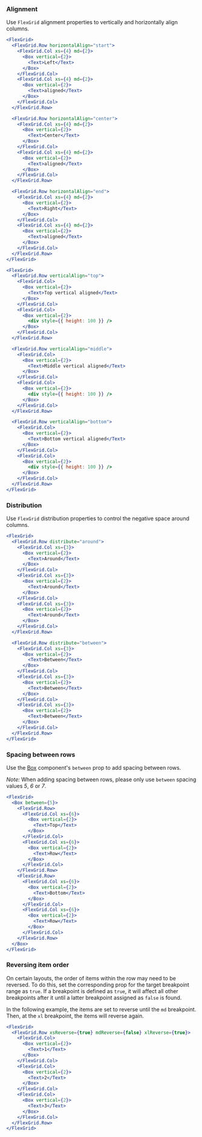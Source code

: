 ### Alignment

Use `FlexGrid` alignment properties to vertically and horizontally align columns.

```jsx { "props": { "className": "docs_full-width-playground docs_flex-grid-coloring" } }
<FlexGrid>
  <FlexGrid.Row horizontalAlign="start">
    <FlexGrid.Col xs={4} md={2}>
      <Box vertical={2}>
        <Text>Left</Text>
      </Box>
    </FlexGrid.Col>
    <FlexGrid.Col xs={4} md={2}>
      <Box vertical={2}>
        <Text>aligned</Text>
      </Box>
    </FlexGrid.Col>
  </FlexGrid.Row>

  <FlexGrid.Row horizontalAlign="center">
    <FlexGrid.Col xs={4} md={2}>
      <Box vertical={2}>
        <Text>Center</Text>
      </Box>
    </FlexGrid.Col>
    <FlexGrid.Col xs={4} md={2}>
      <Box vertical={2}>
        <Text>aligned</Text>
      </Box>
    </FlexGrid.Col>
  </FlexGrid.Row>

  <FlexGrid.Row horizontalAlign="end">
    <FlexGrid.Col xs={4} md={2}>
      <Box vertical={2}>
        <Text>Right</Text>
      </Box>
    </FlexGrid.Col>
    <FlexGrid.Col xs={4} md={2}>
      <Box vertical={2}>
        <Text>aligned</Text>
      </Box>
    </FlexGrid.Col>
  </FlexGrid.Row>
</FlexGrid>
```

```jsx { "props": { "className": "docs_full-width-playground docs_flex-grid-coloring" } }
<FlexGrid>
  <FlexGrid.Row verticalAlign="top">
    <FlexGrid.Col>
      <Box vertical={2}>
        <Text>Top vertical aligned</Text>
      </Box>
    </FlexGrid.Col>
    <FlexGrid.Col>
      <Box vertical={2}>
        <div style={{ height: 100 }} />
      </Box>
    </FlexGrid.Col>
  </FlexGrid.Row>

  <FlexGrid.Row verticalAlign="middle">
    <FlexGrid.Col>
      <Box vertical={2}>
        <Text>Middle vertical aligned</Text>
      </Box>
    </FlexGrid.Col>
    <FlexGrid.Col>
      <Box vertical={2}>
        <div style={{ height: 100 }} />
      </Box>
    </FlexGrid.Col>
  </FlexGrid.Row>

  <FlexGrid.Row verticalAlign="bottom">
    <FlexGrid.Col>
      <Box vertical={2}>
        <Text>Bottom vertical aligned</Text>
      </Box>
    </FlexGrid.Col>
    <FlexGrid.Col>
      <Box vertical={2}>
        <div style={{ height: 100 }} />
      </Box>
    </FlexGrid.Col>
  </FlexGrid.Row>
</FlexGrid>
```

### Distribution

Use `FlexGrid` distribution properties to control the negative space around columns.

```jsx { "props": { "className": "docs_full-width-playground docs_flex-grid-coloring" } }
<FlexGrid>
  <FlexGrid.Row distribute="around">
    <FlexGrid.Col xs={3}>
      <Box vertical={2}>
        <Text>Around</Text>
      </Box>
    </FlexGrid.Col>
    <FlexGrid.Col xs={3}>
      <Box vertical={2}>
        <Text>Around</Text>
      </Box>
    </FlexGrid.Col>
    <FlexGrid.Col xs={3}>
      <Box vertical={2}>
        <Text>Around</Text>
      </Box>
    </FlexGrid.Col>
  </FlexGrid.Row>

  <FlexGrid.Row distribute="between">
    <FlexGrid.Col xs={3}>
      <Box vertical={2}>
        <Text>Between</Text>
      </Box>
    </FlexGrid.Col>
    <FlexGrid.Col xs={3}>
      <Box vertical={2}>
        <Text>Between</Text>
      </Box>
    </FlexGrid.Col>
    <FlexGrid.Col xs={3}>
      <Box vertical={2}>
        <Text>Between</Text>
      </Box>
    </FlexGrid.Col>
  </FlexGrid.Row>
</FlexGrid>
```

### Spacing between rows

Use the [Box](#box) component's `between` prop to add spacing between rows.

_Note:_ When adding spacing between rows, please only use `between` spacing values _5_, _6_ or _7_.

```jsx { "props": { "className": "docs_full-width-playground docs_flex-grid-coloring" } }
<FlexGrid>
  <Box between={5}>
    <FlexGrid.Row>
      <FlexGrid.Col xs={6}>
        <Box vertical={2}>
          <Text>Top</Text>
        </Box>
      </FlexGrid.Col>
      <FlexGrid.Col xs={6}>
        <Box vertical={2}>
          <Text>Row</Text>
        </Box>
      </FlexGrid.Col>
    </FlexGrid.Row>
    <FlexGrid.Row>
      <FlexGrid.Col xs={6}>
        <Box vertical={2}>
          <Text>Bottom</Text>
        </Box>
      </FlexGrid.Col>
      <FlexGrid.Col xs={6}>
        <Box vertical={2}>
          <Text>Row</Text>
        </Box>
      </FlexGrid.Col>
    </FlexGrid.Row>
  </Box>
</FlexGrid>
```

### Reversing item order

On certain layouts, the order of items within the row may need to be reversed. To do this, set the corresponding prop for the target breakpoint range as `true`. If a breakpoint is defined as `true`, it will affect all other breakpoints after it until a latter breakpoint assigned as `false` is found.

In the following example, the items are set to reverse until the `md` breakpoint. Then, at the `xl` breakpoint, the items will reverse again.

```jsx { "props": { "className": "docs_full-width-playground docs_flex-grid-coloring" } }
<FlexGrid>
  <FlexGrid.Row xsReverse={true} mdReverse={false} xlReverse={true}>
    <FlexGrid.Col>
      <Box vertical={2}>
        <Text>1</Text>
      </Box>
    </FlexGrid.Col>
    <FlexGrid.Col>
      <Box vertical={2}>
        <Text>2</Text>
      </Box>
    </FlexGrid.Col>
    <FlexGrid.Col>
      <Box vertical={2}>
        <Text>3</Text>
      </Box>
    </FlexGrid.Col>
  </FlexGrid.Row>
</FlexGrid>
```
